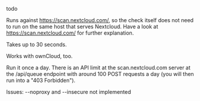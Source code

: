 todo

Runs against https://scan.nextcloud.com/, so the check itself does not need to run on the same host that serves Nextcloud. Have a look at https://scan.nextcloud.com/ for further explanation.

Takes up to 30 seconds.

Works with ownCloud, too.



Run it once a day. There is an API limit at the scan.nextcloud.com server at the /api/queue endpoint with around 100 POST requests a day (you will then run into a "403 Forbidden").

Issues: --noproxy and --insecure not implemented